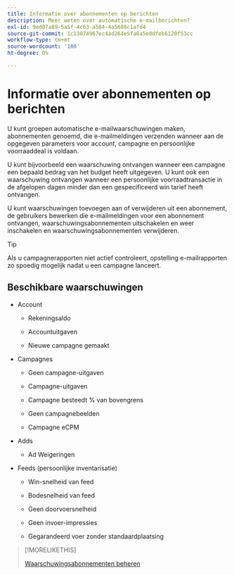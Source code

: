 ```yaml
---
title: Informatie over abonnementen op berichten
description: Meer weten over automatische e-mailberichten?
exl-id: 9ed07a89-5a5f-4c63-a504-4a5680c1afd4
source-git-commit: 1c13874967ec4ad264e5fa6a5e0dfeb6120f53cc
workflow-type: tm+mt
source-wordcount: '180'
ht-degree: 0%

---
```


# Informatie over abonnementen op berichten

U kunt groepen automatische e-mailwaarschuwingen maken, abonnementen genoemd, die e-mailmeldingen verzenden wanneer aan de opgegeven parameters voor account, campagne en persoonlijke voorraaddeal is voldaan.

U kunt bijvoorbeeld een waarschuwing ontvangen wanneer een campagne een bepaald bedrag van het budget heeft uitgegeven. U kunt ook een waarschuwing ontvangen wanneer een persoonlijke voorraadtransactie in de afgelopen dagen minder dan een gespecificeerd win tarief heeft ontvangen.

U kunt waarschuwingen toevoegen aan of verwijderen uit een abonnement, de gebruikers bewerken die e-mailmeldingen voor een abonnement ontvangen, waarschuwingsabonnementen uitschakelen en weer inschakelen en waarschuwingsabonnementen verwijderen.

>[!TIP]
>
> Als u campagnerapporten niet actief controleert, opstelling e-mailrapporten zo spoedig mogelijk nadat u een campagne lanceert.

## Beschikbare waarschuwingen

* Account

   * Rekeningsaldo

   * Accountuitgaven

   * Nieuwe campagne gemaakt

* Campagnes

   * Geen campagne-uitgaven

   * Campagne-uitgaven

   * Campagne besteedt % van bovengrens

   * Geen campagnebeelden

   * Campagne eCPM

* Adds

   * Ad Weigeringen

* Feeds (persoonlijke inventarisatie)

   * Win-snelheid van feed

   * Bodesnelheid van feed

   * Geen doorvoersnelheid

   * Geen invoer-impressies

   * Gegarandeerd voer zonder standaardplaatsing

>[!MORELIKETHIS]
>
>[Waarschuwingsabonnementen beheren](alerts-manage.md)
